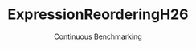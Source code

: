 ---
layout: docu
title: ExpressionReorderingH26
subtitle: Continuous Benchmarking
selected: Expression_Reordering
expanded: Benchmarking
benchmark: /individual_results/ExpressionReorderingH26.html
---